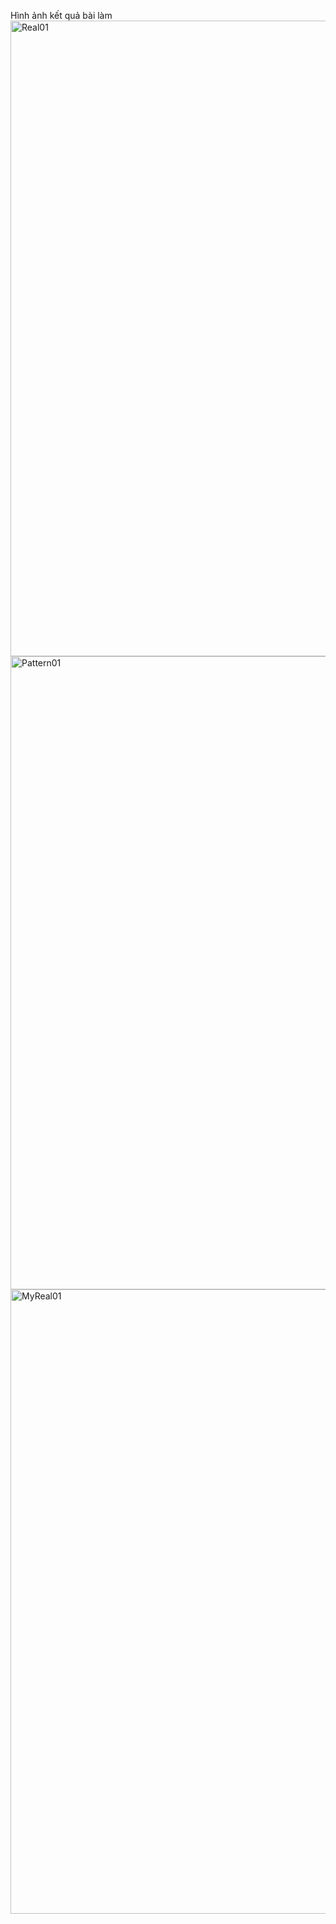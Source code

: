Hình ảnh kết quả bài làm
<img width="1280" height="1017" alt="Real01" src="https://github.com/user-attachments/assets/6869c7be-c32a-4f29-824b-d2dceb438851" />
<img width="1280" height="1013" alt="Pattern01" src="https://github.com/user-attachments/assets/e72bc077-d0c6-4789-a2d0-0a19da2eb31d" />
<img width="1273" height="999" alt="MyReal01" src="https://github.com/user-attachments/assets/04332ba3-db9d-4cd3-9e66-9549b03789df" />

